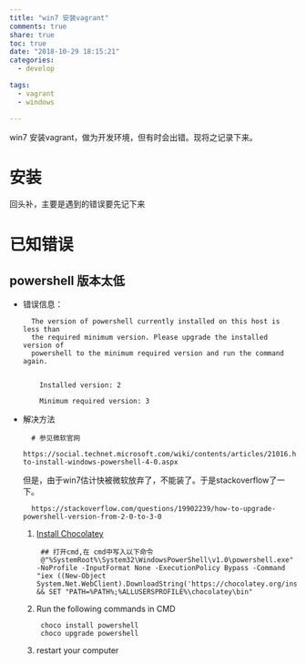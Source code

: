 ```yaml
---
title: "win7 安装vagrant"
comments: true
share: true
toc: true
date: "2018-10-29 18:15:21"
categories:
  - develop

tags:
  - vagrant
  - windows

---
```




win7 安装vagrant，做为开发环境，但有时会出错。现将之记录下来。

<!--more-->

 

# 安装

回头补，主要是遇到的错误要先记下来

# 已知错误

## powershell 版本太低

* 错误信息：

        The version of powershell currently installed on this host is less than
        the required minimum version. Please upgrade the installed version of
        powershell to the minimum required version and run the command again.
        
        
          Installed version: 2
        
          Minimum required version: 3
        
    
* 解决方法

        # 参见微软官网
        https://social.technet.microsoft.com/wiki/contents/articles/21016.how-to-install-windows-powershell-4-0.aspx

    但是，由于win7估计快被微软放弃了，不能装了。于是stackoverflow了一下。
    
        https://stackoverflow.com/questions/19902239/how-to-upgrade-powershell-version-from-2-0-to-3-0
        
    1. [Install Chocolatey](https://chocolatey.org/install)
    
            ## 打开cmd,在 cmd中写入以下命令
            @"%SystemRoot%\System32\WindowsPowerShell\v1.0\powershell.exe" -NoProfile -InputFormat None -ExecutionPolicy Bypass -Command "iex ((New-Object System.Net.WebClient).DownloadString('https://chocolatey.org/install.ps1'))" && SET "PATH=%PATH%;%ALLUSERSPROFILE%\chocolatey\bin"
    
    2. Run the following commands in CMD
    
            choco install powershell
            choco upgrade powershell
            
    3. restart your computer